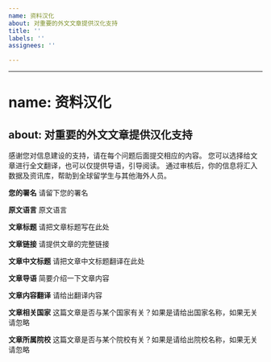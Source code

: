 ```yaml
---
name: 资料汉化
about: 对重要的外文文章提供汉化支持
title: ''
labels: ''
assignees: ''

---
```

---
# name: 资料汉化
about: 对重要的外文文章提供汉化支持
---

感谢您对信息建设的支持，请在每个问题后面提交相应的内容。
您可以选择给文章进行全文翻译，也可以仅提供导语，引导阅读。
通过审核后，你的信息将汇入数据及资讯库，帮助到全球留学生与其他海外人员。

**您的署名**
请留下您的署名

**原文语言**
原文语言

**文章标题**
请把文章标题写在此处

**文章链接**
请提供文章的完整链接

**文章中文标题**
请把文章中文标题翻译在此处

**文章导语**
简要介绍一下文章内容

**文章内容翻译**
请给出翻译内容

**文章相关国家**
这篇文章是否与某个国家有关？如果是请给出国家名称，如果无关请忽略

**文章所属院校**
这篇文章是否与某个院校有关？如果是请给出院校名称，如果无关请忽略


